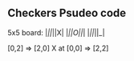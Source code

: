 ## Checkers Psudeo code


5x5 board:
|_||_||X|
|_||O||_|
|_||_||_|

[0,2] => [2,0]
X at [0,0] => [2,2] 
